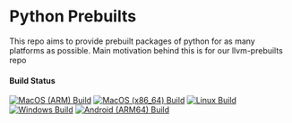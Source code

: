 # Python Prebuilts

This repo aims to provide prebuilt packages of python for as many platforms as possible. Main motivation behind this is for our llvm-prebuilts repo

#### Build Status

[![MacOS (ARM) Build](https://github.com/FZ-Collage/python-prebuilts/actions/workflows/macos-arm.yml/badge.svg?branch=run-actions&label=MacOS%20ARM%20Build)](https://github.com/FZ-Collage/python-prebuilts/actions/workflows/macos-arm.yml)
[![MacOS (x86_64) Build](https://github.com/FZ-Collage/python-prebuilts/actions/workflows/macos-x64.yml/badge.svg?branch=run-actions&label=MacOS%20x86_64%20Build)](https://github.com/FZ-Collage/python-prebuilts/actions/workflows/macos-x64.yml)
[![Linux Build](https://github.com/FZ-Collage/python-prebuilts/actions/workflows/linux.yml/badge.svg?branch=run-actions&label=Linux%20Build)](https://github.com/FZ-Collage/python-prebuilts/actions/workflows/linux.yml)
[![Windows Build](https://github.com/FZ-Collage/python-prebuilts/actions/workflows/windows.yml/badge.svg?branch=run-actions&label=Windows%20Build)](https://github.com/FZ-Collage/python-prebuilts/actions/workflows/windows.yml)
[![Android (ARM64) Build](https://github.com/FZ-Collage/python-prebuilts/actions/workflows/android-aarch64.yml/badge.svg?branch=run-actions&label=Android%20ARM64%20Build)](https://github.com/FZ-Collage/python-prebuilts/actions/workflows/android-aarch64.yml)
